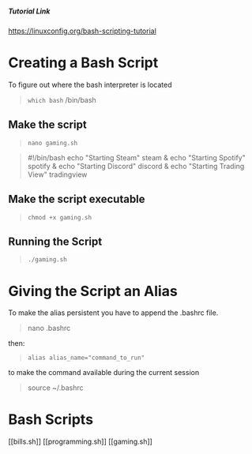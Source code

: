 ##### Tutorial Link
https://linuxconfig.org/bash-scripting-tutorial
# Creating a Bash Script
To figure out where the bash interpreter is located

> `which bash`
> /bin/bash

## Make the script

>`nano gaming.sh`

>#!/bin/bash
echo "Starting Steam"
steam &
echo "Starting Spotify"
spotify &
echo "Starting Discord"
discord &
echo "Starting Trading View"
tradingview

## Make the script executable

>`chmod +x gaming.sh`

## Running the Script
>`./gaming.sh`

# Giving the Script an Alias
To make the alias persistent you have to append the .bashrc file.
>nano .bashrc

then: 

>`alias alias_name="command_to_run"`

to make the command available during the current session 

>source ~/.bashrc

# Bash Scripts
[[bills.sh]]
[[programming.sh]]
[[gaming.sh]]
